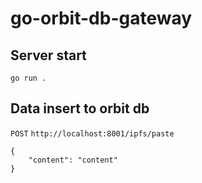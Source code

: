 # go-orbit-db-gateway

## Server start

```
go run .
```

## Data insert to orbit db

`POST` `http://localhost:8001/ipfs/paste`

```
{
    "content": "content"
}
```

